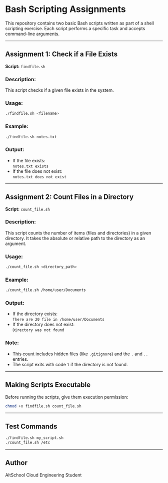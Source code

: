 # Bash Scripting Assignments

This repository contains two basic Bash scripts written as part of a shell scripting exercise. Each script performs a specific task and accepts command-line arguments.

---

## Assignment 1: Check if a File Exists

**Script:** `findfile.sh`

### Description:
This script checks if a given file exists in the system.

### Usage:
```bash
./findfile.sh <filename>
```

### Example:
```bash
./findfile.sh notes.txt
```

### Output:
- If the file exists:  
  `notes.txt exists`
- If the file does not exist:  
  `notes.txt does not exist`

---

## Assignment 2: Count Files in a Directory

**Script:** `count_file.sh`

### Description:
This script counts the number of items (files and directories) in a given directory. It takes the absolute or relative path to the directory as an argument.

### Usage:
```bash
./count_file.sh <directory_path>
```

### Example:
```bash
./count_file.sh /home/user/Documents
```

### Output:
- If the directory exists:  
  `There are 20 file in /home/user/Documents`
- If the directory does not exist:  
  `Directory was not found`

### Note:
- This count includes hidden files (like `.gitignore`) and the `.` and `..` entries.
- The script exits with code `1` if the directory is not found.

---

## Making Scripts Executable

Before running the scripts, give them execution permission:

```bash
chmod +x findfile.sh count_file.sh
```

---

## Test Commands

```bash
./findfile.sh my_script.sh
./count_file.sh /etc
```

---

## Author
AltSchool Cloud Engineering Student
